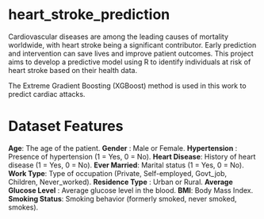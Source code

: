 # heart_stroke_prediction
Cardiovascular diseases are among the leading causes of mortality worldwide, with heart stroke being a significant contributor. Early prediction and intervention can save lives and improve patient outcomes. This project aims to develop a predictive model using R to identify individuals at risk of heart stroke based on their health data.

The Extreme Gradient Boosting (XGBoost) method is used in this work to predict cardiac attacks. 

# Dataset Features
**Age**: The age of the patient.
**Gender** : Male or Female.
**Hypertension** : Presence of hypertension (1 = Yes, 0 = No).
**Heart Disease**: History of heart disease (1 = Yes, 0 = No).
**Ever Married**: Marital status (1 = Yes, 0 = No).
**Work Type**: Type of occupation (Private, Self-employed, Govt_job, Children, Never_worked).
**Residence Type** : Urban or Rural.
**Average Glucose Level** : Average glucose level in the blood.
**BMI**: Body Mass Index.
**Smoking Status**: Smoking behavior (formerly smoked, never smoked, smokes).
